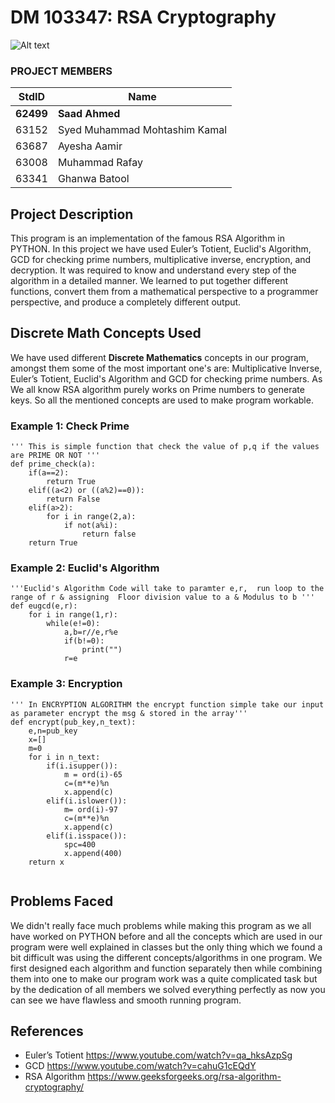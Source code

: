 # DM 103347: RSA Cryptography #

![Alt text](https://i.ibb.co/B6Kt9r0/4.png "RSA-Cryptography")

### PROJECT MEMBERS ###
StdID | Name
------------ | -------------
**62499** | **Saad Ahmed** 
63152 | Syed Muhammad Mohtashim Kamal
63687 | Ayesha Aamir 
63008 | Muhammad Rafay
63341 | Ghanwa Batool 

## Project Description ##
This program is an implementation of the famous RSA Algorithm in PYTHON. In this project we have used Euler’s Totient, Euclid's Algorithm, GCD for checking prime numbers, multiplicative inverse, encryption, and decryption. It was required to know and understand every step of the algorithm in a detailed manner. We learned to put together different functions, convert them from a mathematical perspective to a programmer perspective, and produce a completely different output.

## Discrete Math Concepts Used ##
We have used different **Discrete Mathematics** concepts in our program, amongst them some of the most important one's are: Multiplicative Inverse, Euler’s Totient, Euclid's Algorithm and GCD for checking prime numbers. As We all know RSA algorithm purely works on Prime numbers to generate keys. So all the mentioned concepts are used to make program workable.

### Example 1: Check Prime ###

```
''' This is simple function that check the value of p,q if the values are PRIME OR NOT '''
def prime_check(a):
    if(a==2):
        return True
    elif((a<2) or ((a%2)==0)):
        return False
    elif(a>2):
        for i in range(2,a):
            if not(a%i):
                return false
    return True
```

### Example 2: Euclid's Algorithm ### 

```
'''Euclid's Algorithm Code will take to paramter e,r,  run loop to the range of r & assigning  Floor division value to a & Modulus to b '''
def eugcd(e,r):
    for i in range(1,r):
        while(e!=0):
            a,b=r//e,r%e
            if(b!=0):
                print("")
            r=e
 ```       
### Example 3: Encryption ###
```
''' In ENCRYPTION ALGORITHM the encrypt function simple take our input as parameter encrypt the msg & stored in the array'''
def encrypt(pub_key,n_text):
    e,n=pub_key
    x=[]
    m=0
    for i in n_text:
        if(i.isupper()):
            m = ord(i)-65
            c=(m**e)%n
            x.append(c)
        elif(i.islower()):               
            m= ord(i)-97
            c=(m**e)%n
            x.append(c)
        elif(i.isspace()):
            spc=400
            x.append(400)
    return x


```
## Problems Faced ##
We didn't really face much problems while making this program as we all have worked on PYTHON before and all the concepts which are used in our program were well explained in classes but the only thing which we found a bit difficult was using the different concepts/algorithms in one program. We first designed each algorithm and function separately then while combining them into one to make our program work was a quite complicated task but by the dedication of all members we solved everything perfectly as now you can see we have flawless and smooth running program.

## References ##
- Euler’s Totient https://www.youtube.com/watch?v=qa_hksAzpSg
- GCD https://www.youtube.com/watch?v=cahuG1cEQdY
- RSA Algorithm https://www.geeksforgeeks.org/rsa-algorithm-cryptography/
